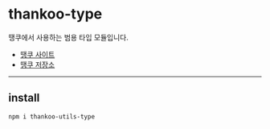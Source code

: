 # thankoo-type

땡쿠에서 사용하는 범용 타입 모듈입니다.

- [땡쿠 사이트](https://thankoo.co.kr)
- [땡쿠 저장소](https://github.com/woowacourse-teams/2022-thankoo)

---

## install

```
npm i thankoo-utils-type
```
